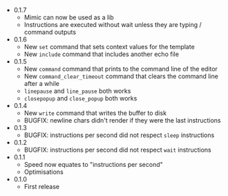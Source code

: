 * 0.1.7
    * Mimic can now be used as a lib
    * Instructions are executed without wait unless they are typing / command
      outputs
* 0.1.6
    * New `set` command that sets context values for the template
    * New `include` command that includes another echo file
* 0.1.5
    * New `command` command that prints to the command line of the editor
    * New `command_clear_timeout` command that clears the command line after a while
    * `linepause` and `line_pause` both works
    * `closepopup` and `close_popup` both works
* 0.1.4
    * New `write` command that writes the buffer to disk
    * BUGFIX: newline chars didn't render if they were the last instructions
* 0.1.3
    * BUGFIX: instructions per second did not respect `sleep` instructions
* 0.1.2
    * BUGFIX: instructions per second did not respect `wait` instructions
* 0.1.1
    * Speed now equates to "instructions per second"
    * Optimisations
* 0.1.0
    * First release
